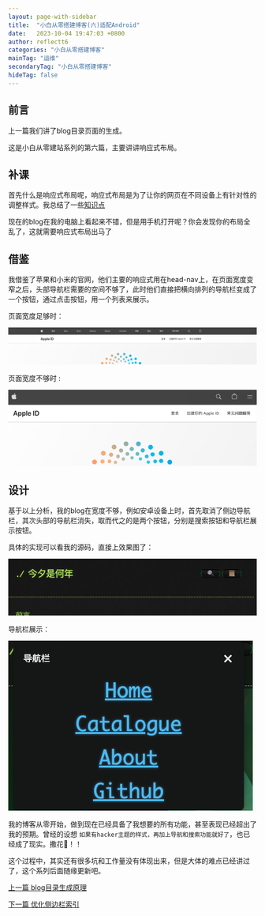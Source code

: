 ```yaml
---
layout: page-with-sidebar
title:  "小白从零搭建博客(六)适配Android"
date:   2023-10-04 19:47:03 +0800
author: reflectt6
categories: "小白从零搭建博客"
mainTag: "运维"
secondaryTag: "小白从零搭建博客"
hideTag: false
---
```


## 前言

上一篇我们讲了blog目录页面的生成。

这是小白从零建站系列的第六篇，主要讲讲响应式布局。

## 补课

首先什么是响应式布局呢，响应式布局是为了让你的网页在不同设备上有针对性的调整样式。我总结了一些[知识点](/前端/2023/09/20/CSS基础.html)

现在的blog在我的电脑上看起来不错，但是用手机打开呢？你会发现你的布局全乱了，这就需要响应式布局出马了

## 借鉴

我借鉴了苹果和小米的官网，他们主要的响应式用在head-nav上，在页面宽度变窄之后，头部导航栏需要的空间不够了，此时他们直接把横向排列的导航栏变成了一个按钮，通过点击按钮，用一个列表来展示。

页面宽度足够时：

![image-20231005134518543](/assets/images/2023-10-04-小白从零搭建博客(六)适配Android//image-20231005134518543.png)

页面宽度不够时 :

![image-20231005134627030](/assets/images/2023-10-04-小白从零搭建博客(六)适配Android//image-20231005134627030.png)



## 设计

基于以上分析，我的blog在宽度不够，例如安卓设备上时，首先取消了侧边导航栏，其次头部的导航栏消失，取而代之的是两个按钮，分别是搜索按钮和导航栏展示按钮。

具体的实现可以看我的源码，直接上效果图了：

![image-20231005143619123](/assets/images/2023-10-04-小白从零搭建博客(六)适配Android//image-20231005143619123.png)

导航栏展示：

![image-20231005135158567](/assets/images/2023-10-04-小白从零搭建博客(六)适配Android//image-20231005135158567.png)



我的博客从零开始，做到现在已经具备了我想要的所有功能，甚至表现已经超出了我的预期。曾经的设想  `如果有hacker主题的样式，再加上导航和搜索功能就好了`，也已经成了现实。撒花🎉！！

这个过程中，其实还有很多坑和工作量没有体现出来，但是大体的难点已经讲过了，这个系列后面随缘更新吧。

[上一篇 blog目录生成原理](/小白从零搭建博客/2023/10/03/小白从零搭建博客(五)实现blog目录.html)

[下一篇 优化侧边栏索引](/小白从零搭建博客/2023/10/17/小白从零搭建博客(七)优化侧栏索引.html)













